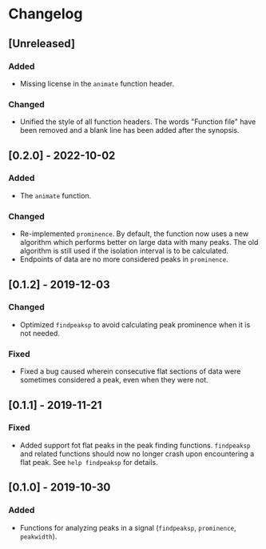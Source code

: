 Changelog
=========

[Unreleased]
------------
### Added
- Missing license in the `animate` function header.

### Changed
- Unified the style of all function headers. The words "Function file"
  have been removed and a blank line has been added after the synopsis.

[0.2.0] - 2022-10-02
--------------------
### Added
- The `animate` function.

### Changed
- Re-implemented `prominence`. By default, the function now uses a new
  algorithm which performs better on large data with many peaks.
  The old algorithm is still used if the isolation interval is to be
  calculated.
- Endpoints of data are no more considered peaks in `prominence`.

[0.1.2] - 2019-12-03
--------------------
### Changed
- Optimized `findpeaksp` to avoid calculating peak prominence when
  it is not needed.

### Fixed
- Fixed a bug caused wherein consecutive flat sections of data were
  sometimes considered a peak, even when they were not.

[0.1.1] - 2019-11-21
--------------------
### Fixed
- Added support fot flat peaks in the peak finding functions.
  `findpeaksp` and related functions should now no longer crash upon
  encountering a flat peak. See `help findpeaksp` for details.

[0.1.0] - 2019-10-30
--------------------
### Added
- Functions for analyzing peaks in a signal (`findpeaksp`, `prominence`,
  `peakwidth`).

